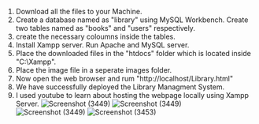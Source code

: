 1. Download all the files to your Machine.
2. Create a database named as "library" using MySQL Workbench. Create two tables named as "books" and "users" respectively.
3. create the necessary coloumns inside the tables.
4. Install Xampp server. Run Apache and MySQL server.
5. Place the downloaded files in the "htdocs" folder which is located inside "C:\Xampp".
6. Place the image file in a seperate images folder.
7. Now open the web browser and rum "http://localhost/Library.html"
8. We have successfully deployed the Library Managment System.
9. I used youtube to learn about hosting the webpage locally using Xampp Server.
![Screenshot (3449)](https://github.com/user-attachments/assets/0f6b953c-ccf0-47d7-a3de-8325b60840f3)
![Screenshot (3449)](https://github.com/user-attachments/assets/a8a3d8f7-c55c-45ec-ad19-d9b9acf0caae)
![Screenshot (3449)](https://github.com/user-attachments/assets/97910e0b-2ccf-4278-9daa-e82773bbae04)
![Screenshot (3453)](https://github.com/user-attachments/assets/e520d51c-3f08-4e97-888a-086e1ac704fe)


